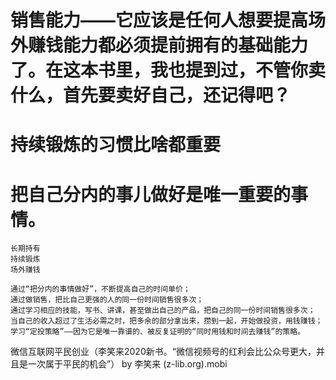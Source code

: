 # 销售能力——它应该是任何人想要提高场外赚钱能力都必须提前拥有的基础能力了。在这本书里，我也提到过，不管你卖什么，首先要卖好自己，还记得吧？

# 持续锻炼的习惯比啥都重要

# 把自己分内的事儿做好是唯一重要的事情。
```
长期持有
持续锻炼
场外赚钱

通过“把分内的事情做好”，不断提高自己的时间单价；
通过做销售，把比自己更强的人的同一份时间销售很多次；
通过学习相应的技能，写书、讲课，甚至做出自己的产品，把自己的同一份时间销售很多次；
当自己的收入超过了生活必需之时，把多余的部分拿出来，攒到一起，开始做投资，用钱赚钱；
学习“定投策略”——因为它是唯一靠谱的、被反复证明的“同时用钱和时间去赚钱”的策略。
```

微信互联网平民创业（李笑来2020新书。“微信视频号的红利会比公众号更大，并且是一次属于平民的机会”） by 李笑来 (z-lib.org).mobi
